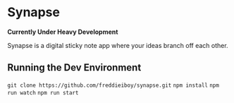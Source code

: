 # Synapse

**Currently Under Heavy Development**

Synapse is a digital sticky note app where your ideas branch off each other.

## Running the Dev Environment
`git clone https://github.com/freddieiboy/synapse.git`
`npm install`
`npm run watch`
`npm run start`
